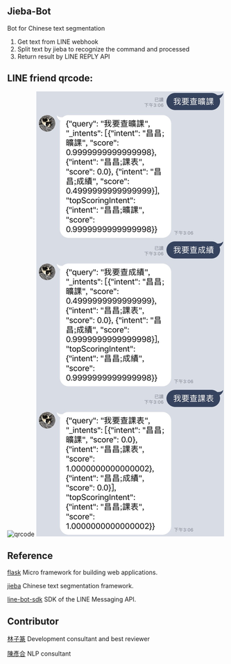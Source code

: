 Jieba-Bot
------------
Bot for Chinese text segmentation

1. Get text from LINE webhook
2. Split text by jieba to recognize the command and processed
3. Return result by LINE REPLY API

LINE friend qrcode:
----------
![qrcode](https://i.imgur.com/uf5CDFZ.png)
![real usage](readme/real-usage.jpg?raw=true)

Reference
---------
[flask](https://github.com/pallets/flask)
Micro framework for building web applications.

[jieba](https://github.com/fxsjy/jieba)
Chinese text segmentation framework.

[line-bot-sdk](https://github.com/line/line-bot-sdk-python)
SDK of the LINE Messaging API.

Contributor
-----------
[林子篆](https://github.com/dannypsnl)
Development consultant and best reviewer

[陳彥合](https://github.com/YanHerChen)
NLP consultant

